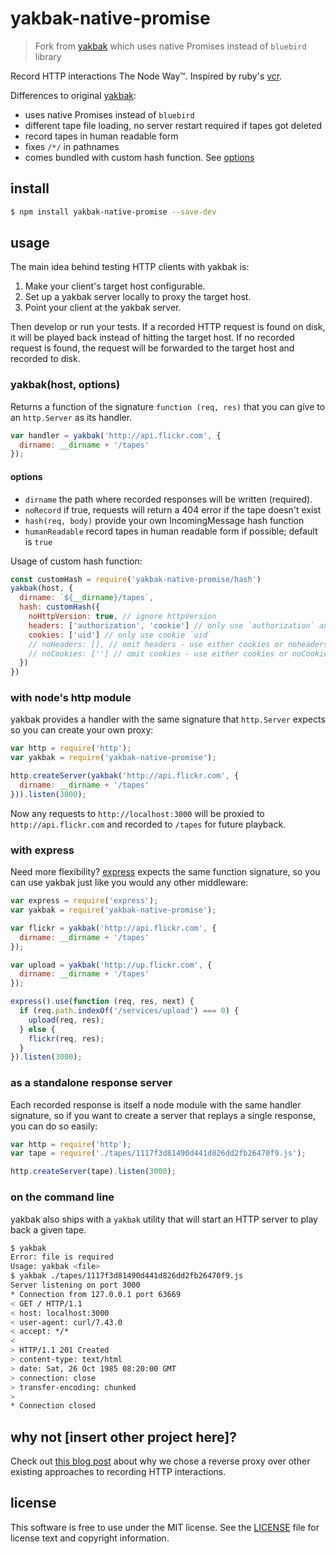 # yakbak-native-promise

> Fork from [yakbak](https://github.com/flickr/yakbak) which uses native Promises instead of `bluebird` library

Record HTTP interactions The Node Way™. Inspired by ruby's [vcr][1].

Differences to original [yakbak](https://github.com/flickr/yakbak):

- uses native Promises instead of `bluebird`
- different tape file loading, no server restart required if tapes got deleted
- record tapes in human readable form
- fixes `/*/` in pathnames
- comes bundled with custom hash function. See [options](#options)

<!--
> [![Build Status](https://travis-ci.org/flickr/yakbak.svg?branch=master)](https://travis-ci.org/flickr/yakbak)
-->

## install

``` bash
$ npm install yakbak-native-promise --save-dev
```
## usage

The main idea behind testing HTTP clients with yakbak is:

1. Make your client's target host configurable.
2. Set up a yakbak server locally to proxy the target host.
3. Point your client at the yakbak server.

Then develop or run your tests. If a recorded HTTP request is found on disk, it will be played back instead of hitting the target host. If no recorded request is found, the request will be forwarded to the target host and recorded to disk.

### yakbak(host, options)

Returns a function of the signature `function (req, res)` that you can give to an `http.Server` as its handler.

``` js
var handler = yakbak('http://api.flickr.com', {
  dirname: __dirname + '/tapes'
});
```

#### options

- `dirname` the path where recorded responses will be written (required).
- `noRecord` if true, requests will return a 404 error if the tape doesn't exist
- `hash(req, body)` provide your own IncomingMessage hash function
- `humanReadable` record tapes in human readable form if possible; default is `true`

Usage of custom hash function:

```js
const customHash = require('yakbak-native-promise/hash')
yakbak(host, {
  dirname: `${__dirname}/tapes`,
  hash: customHash({
    noHttpVersion: true, // ignore httpVersion
    headers: ['authorization', 'cookie'] // only use `authorization` and `cookie` header for hash
    cookies: ['uid'] // only use cookie `uid`
    // noHeaders: [], // omit headers - use either cookies or noheaders
    // noCookies: [''] // omit cookies - use either cookies or noCookies
  })
})
```

### with node's http module

yakbak provides a handler with the same signature that `http.Server` expects so you can create your own proxy:

``` js
var http = require('http');
var yakbak = require('yakbak-native-promise');

http.createServer(yakbak('http://api.flickr.com', {
  dirname: __dirname + '/tapes'
})).listen(3000);
```

Now any requests to `http://localhost:3000` will be proxied to `http://api.flickr.com` and recorded to `/tapes` for future playback.

### with express

Need more flexibility? [express](https://github.com/expressjs/express) expects the same function signature, so you can use yakbak just like you would any other middleware:

``` js
var express = require('express');
var yakbak = require('yakbak-native-promise');

var flickr = yakbak('http://api.flickr.com', {
  dirname: __dirname + '/tapes'
});

var upload = yakbak('http://up.flickr.com', {
  dirname: __dirname + '/tapes'
});

express().use(function (req, res, next) {
  if (req.path.indexOf('/services/upload') === 0) {
    upload(req, res);
  } else {
    flickr(req, res);
  }
}).listen(3000);
```

### as a standalone response server

Each recorded response is itself a node module with the same handler signature, so if you want to create a server that replays a single response, you can do so easily:

``` js
var http = require('http');
var tape = require('./tapes/1117f3d81490d441d826dd2fb26470f9.js');

http.createServer(tape).listen(3000);
```

### on the command line

yakbak also ships with a `yakbak` utility that will start an HTTP server to play back a given tape.

``` bash
$ yakbak
Error: file is required
Usage: yakbak <file>
$ yakbak ./tapes/1117f3d81490d441d826dd2fb26470f9.js
Server listening on port 3000
* Connection from 127.0.0.1 port 63669
< GET / HTTP/1.1
< host: localhost:3000
< user-agent: curl/7.43.0
< accept: */*
<
> HTTP/1.1 201 Created
> content-type: text/html
> date: Sat, 26 Oct 1985 08:20:00 GMT
> connection: close
> transfer-encoding: chunked
>
* Connection closed
```

## why not [insert other project here]?

Check out [this blog post][2] about why we chose a reverse proxy over other existing approaches to recording HTTP interactions.

## license

This software is free to use under the MIT license. See the [LICENSE][] file for license text and copyright information.

[1]: https://github.com/vcr/vcr
[2]: http://code.flickr.net/2016/04/25/introducing-yakbak-record-and-playback-http-interactions-in-nodejs/
[LICENSE]: https://github.com/flickr/yakbak/blob/master/LICENSE

